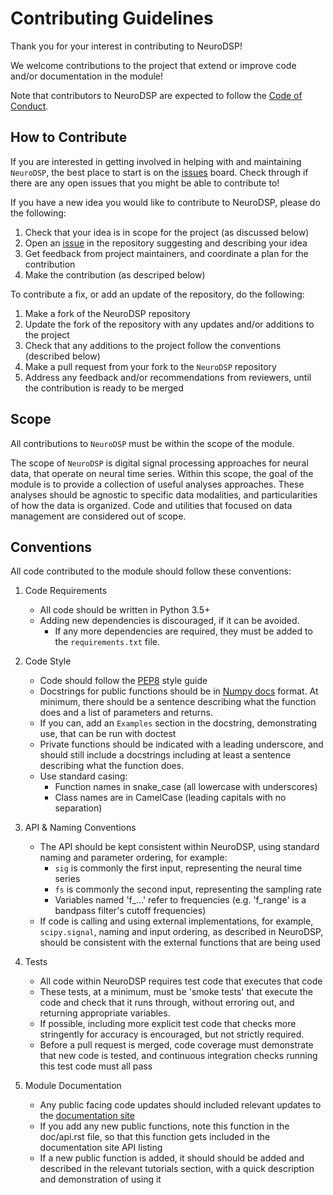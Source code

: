 # Contributing Guidelines

Thank you for your interest in contributing to NeuroDSP! 

We welcome contributions to the project that extend or improve code and/or documentation 
in the module!

Note that contributors to NeuroDSP are expected to follow the
[Code of Conduct](https://github.com/neurodsp-tools/neurodsp/blob/master/CODE_OF_CONDUCT.md).

## How to Contribute

If you are interested in getting involved in helping with and maintaining `NeuroDSP`, the best place to start is on the [issues](https://github.com/neurodsp-tools/neurodsp/issues) board. Check through if there are any open issues that you might be able to contribute to!

If you have a new idea you would like to contribute to NeuroDSP, please do the following:

1. Check that your idea is in scope for the project (as discussed below)
2. Open an [issue](https://github.com/neurodsp-tools/neurodsp/issues) in the repository suggesting and describing your idea
3. Get feedback from project maintainers, and coordinate a plan for the contribution
4. Make the contribution (as descriped below)
   
To contribute a fix, or add an update of the repository, do the following:

1. Make a fork of the NeuroDSP repository
2. Update the fork of the repository with any updates and/or additions to the project
3. Check that any additions to the project follow the conventions (described below)
4. Make a pull request from your fork to the `NeuroDSP` repository
5. Address any feedback and/or recommendations from reviewers, until the contribution is ready to be merged

## Scope

All contributions to `NeuroDSP` must be within the scope of the module. 

The scope of `NeuroDSP` is digital signal processing approaches for neural data, that operate on neural time series. Within this scope, the goal of the module is to provide a collection of useful analyses approaches. These analyses should be agnostic to specific data modalities, and particularities of how the data is organized. Code and utilities that focused on data management are considered out of scope. 

## Conventions

All code contributed to the module should follow these conventions:

1. Code Requirements
    * All code should be written in Python 3.5+
    * Adding new dependencies is discouraged, if it can be avoided.
       * If any more dependencies are required, they must be added to the `requirements.txt` file.

2. Code Style
    * Code should follow the [PEP8](https://www.python.org/dev/peps/pep-0008/) style guide
    * Docstrings for public functions should be in
[Numpy docs](https://github.com/numpy/numpy/blob/master/doc/HOWTO_DOCUMENT.rst.txt) format.
At minimum, there should be a sentence describing what the function does and a list of
parameters and returns.
    * If you can, add an `Examples` section in the docstring, demonstrating use, that can be run with doctest 
    * Private functions should be indicated with a leading underscore, and should still include a
docstrings including at least a sentence describing what the function does.
    * Use standard casing:
         * Function names in snake_case (all lowercase with underscores)
         * Class names are in CamelCase (leading capitals with no separation)

3. API & Naming Conventions
    * The API should be kept consistent within NeuroDSP, using standard naming and parameter ordering, for example:
        * `sig` is commonly the first input, representing the neural time series
        * `fs` is commonly the second input, representing the sampling rate
        * Variables named 'f_...' refer to frequencies (e.g. 'f_range' is a bandpass filter's cutoff frequencies)
    * If code is calling and using external implementations, for example, `scipy.signal`, naming and input ordering, as described in NeuroDSP, should be consistent with the external functions that are being used

4. Tests
    * All code within NeuroDSP requires test code that executes that code
    * These tests, at a minimum, must be 'smoke tests' that execute the
code and check that it runs through, without erroring out, and returning appropriate variables.
    * If possible, including more explicit test code that checks more stringently for accuracy is encouraged,
but not strictly required.
    * Before a pull request is merged, code coverage must demonstrate that new code is tested,
and continuous integration checks running this test code must all pass

5. Module Documentation
    * Any public facing code updates should included relevant updates to the [documentation site](https://neurodsp-tools.github.io/neurodsp/)
    * If you add any new public functions, note this function in the doc/api.rst file,
so that this function gets included in the documentation site API listing
    * If a new public function is added, it should should be added and described in the relevant tutorials section, with a quick description and demonstration of using it
